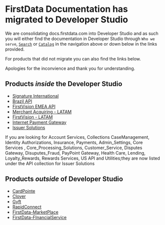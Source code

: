 # FirstData Documentation has migrated to Developer Studio

We are consolidating docs.firstdata.com into Developer Studio and as such you will either find the documentation in Developer Studio through `Who we serve`, [`Search`](/search) or [`Catalog`](/api) in the navigation above or down below in the links provided.

For products that did not migrate you can also find the links below.

Apologies for the inconvience and thank you for understanding.

## Products *inside* the Developer Studio

- [Signature International](/product/SignatureInternational)
- [Brazil API](/product/BrazilAPI)
- [FirstVision EMEA API](/product/FirstVisionEMEA)
- [Merchant Acquiring - LATAM](/product/MerchantAcquiringLATAM)
- [FirstVision - LATAM](/product/FirstVisionLATAM) 
- [Internet Payment Gateway](/product/IPGNA)
- [Issuer Solutions](/product/IssuerSolutions)

If you are looking for Account Services, Collections CaseManagement, Identity Authorizations, Insurance, Payments, Admin_Settings, Core Services , Core_Processing_Solutions, Customer_Service, Disputes Gateway, Disuputes_Fraud, PayPoint Gateway, Health Care, Lending, Loyalty_Rewards, Rewards Services, US API and Utilities;they are now listed under the API collection for Issuer Solutions


## Products *outside* of Developer Studio

- [CardPointe](https://developer.cardpointe.com/)
- [Clover](https://docs.clover.com/docs)
- [Gyft](https://business.gyft.com/developers/)
- [RapidConnect](https://www.rapidconnect.com/)
- [FirstData-MarketPlace](https://developer.firstdata.com/marketplace/)
- [FirstData-FInancialService](https://fiapi.firstdata.com/portal/)
